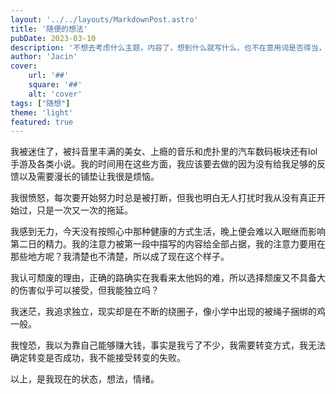 ```yaml
---
layout: '../../layouts/MarkdownPost.astro'
title: '随便的想法'
pubDate: 2023-03-10
description: '不想去考虑什么主题，内容了，想到什么就写什么，也不在意用词是否得当，表达是否流畅等诸多问题'
author: 'Jacin'
cover:
    url: '##'
    square: '##'
    alt: 'cover'
tags: ["随想"] 
theme: 'light'
featured: true
---
```


我被迷住了，被抖音里丰满的美女、上瘾的音乐和虎扑里的汽车数码板块还有lol手游及各类小说。我的时间用在这些方面，我应该要去做的因为没有给我足够的反馈以及需要漫长的铺垫让我很是烦恼。

我很愤怒，每次要开始努力时总是被打断，但我也明白无人打扰时我从没有真正开始过，只是一次又一次的拖延。

我感到无力，今天没有按照心中那种健康的方式生活，晚上便会难以入眠继而影响第二日的精力。我的注意力被第一段中描写的内容给全部占据，我的注意力要用在那些地方呢？我清楚也不清楚，所以成了现在这个样子。

我认可颓废的理由，正确的路确实在我看来太他妈的难，所以选择颓废又不具备大的伤害似乎可以接受，但我能独立吗？

我迷茫，我追求独立，现实却是在不断的绕圈子，像小学中出现的被绳子捆绑的鸡一般。

我惶恐，我以为靠自己能够赚大钱，事实是我亏了不少，我需要转变方式，我无法确定转变是否成功，我不能接受转变的失败。

以上，是我现在的状态，想法，情绪。
